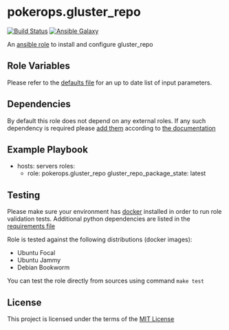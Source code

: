# pokerops.gluster_repo

[![Build Status](https://github.com/pokerops/ansible-role-gluster-repo/actions/workflows/molecule.yml/badge.svg)](https://github.com/pokerops/ansible-role-gluster-repo/actions/wofklows/molecule.yml)
[![Ansible Galaxy](http://img.shields.io/badge/ansible--galaxy-pokerops.gluster_repo.vim-blue.svg)](https://galaxy.ansible.com/pokerops/gluster_repo/)

<!--
[![Ansible Galaxy](https://img.shields.io/badge/dynamic/json?color=blueviolet&label=pokerops/gluster_repo&query=%24.summary_fields.versions%5B0%5D.name&url=https%3A%2F%2Fgalaxy.ansible.com%2Fapi%2Fv1%2Froles%2F<galaxy_id>%2F%3Fformat%3Djson)](https://galaxy.ansible.com/pokerops/gluster_repo/)
 -->

An [ansible role](https://galaxy.ansible.com/pokerops/gluster_repo) to install and configure gluster_repo

## Role Variables

Please refer to the [defaults file](/defaults/main.yml) for an up to date list of input parameters.

## Dependencies

By default this role does not depend on any external roles. If any such dependency is required please [add them](/meta/main.yml) according to [the documentation](http://docs.ansible.com/ansible/playbooks_roles.html#role-dependencies)

## Example Playbook

- hosts: servers
  roles:
  - role: pokerops.gluster_repo
    gluster_repo_package_state: latest

## Testing

Please make sure your environment has [docker](https://www.docker.com) installed in order to run role validation tests. Additional python dependencies are listed in the [requirements file](https://github.com/nephelaiio/ansible-role-requirements/blob/master/requirements.txt)

Role is tested against the following distributions (docker images):

- Ubuntu Focal
- Ubuntu Jammy
- Debian Bookworm

You can test the role directly from sources using command `make test`

## License

This project is licensed under the terms of the [MIT License](/LICENSE)
